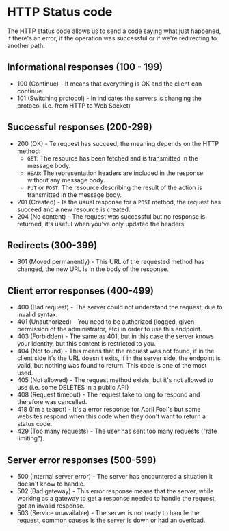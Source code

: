 # HTTP Status code

The HTTP status code allows us to send a code saying what just happened, if there's an error, if the operation was successful or if we're redirecting to another path.

## Informational responses \(100 - 199\)

* 100 \(Continue\) - It means that everything is OK and the client can continue.
* 101 \(Switching protocol\) - In indicates the servers is changing the protocol \(i.e. from HTTP to Web Socket\)

## Successful responses \(200-299\)

* 200 \(OK\)  - Te request has succeed, the meaning depends on the HTTP method:
  * `GET`: The resource has been fetched and is transmitted in the message body.
  * `HEAD`: The representation headers are included in the response without any message body.
  * `PUT` or `POST`: The resource describing the result of the action is transmitted in the message body.
* 201 \(Created\) - Is the usual response for a `POST` method, the request has succeed and a new resource is created.
* 204 \(No content\) - The request was successful but no response is returned, it's useful when you've only updated the headers.

## Redirects \(300-399\)

* 301 \(Moved permanently\) - This URL of the requested method has changed, the new URL is in the body of the response.

## Client error responses \(400-499\)

* 400 \(Bad request\) - The server could not understand the request, due to invalid syntax.
* 401 \(Unauthorized\) - You need to be authorized \(logged, given permission of the administrator, etc\) in order to use this endpoint.
* 403 \(Forbidden\) - The same as 401, but in this case the server knows your identity, but this content is restricted to you.
* 404 \(Not found\) - This means that the request was not found, if in the client side it's the URL doesn't exits, if in the server side, the endpoint is valid, but nothing was found to return. This code is one of the most used.
* 405 \(Not allowed\) -  The request method exists, but it's not allowed to use \(i.e. some DELETES in a public API\)
* 408 \(Request timeout\) - The request take to long to respond and therefore was cancelled.
* 418 \(I'm a teapot\) - It's a error response for April Fool's but some websites respond when this code when they don't want to return a status code.
* 429 \(Too many requests\) - The user has sent too many requests \("rate limiting"\).

## Server error responses \(500-599\)

* 500 \(Internal server error\) - The server has encountered a situation it doesn't know to handle.
* 502 \(Bad gateway\) - This error response means that the server, while working as a gateway to get a response needed to handle the request, got an invalid response.
* 503 \(Service unavailable\) - The server is not ready to handle the request, common causes is the server is down or had an overload.


